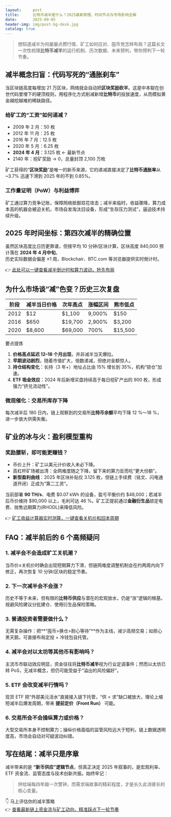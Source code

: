 ```yaml
---
layout:     post
title:      比特币减半是什么？2025最新原理、时间节点与市场影响全解
date:       2025-09-05
header-img: img/post-bg-desk.jpg
catalog: true
---
```


> 想知道减半为何屡屡点燃行情、矿工如何应对、囤币党怎样布局？这篇长文一次性梳理**比特币减半**的运行机制、历次数据、未来预判，带你预判下一轮节奏。

## 减半概念扫盲：代码写死的“通胀刹车”

当区块链高度每增加 21 万区块，网络就会自动把**区块奖励砍半**。这是中本聪在创世代码里埋下的硬顶规则，用程序化方式削减新增**比特币**的投放速度，从而模拟黄金越挖越难的稀缺路径。

### 给矿工的“工资”如何递减？

- 2009 年 2 月：50 枚  
- 2012 年 11 月：25 枚  
- 2016 年 7 月：12.5 枚  
- 2020 年 5 月：6.25 枚  
- **2024 年 4 月**：3.125 枚 ← 最新节点  
- 2140 年：挖矿奖励 → 0，总量封顶 2,100 万枚

矿工获得的“**区块奖励**”是唯一的新币来源，它的递减直接决定了**比特币通胀率**从~3.7% 迅速下滑到 2025 年的不到 0.85%。

### 工作量证明（PoW）与利益博弈
矿工通过算力竞争记账，保障网络抵御双花攻击；减半来临时，收益骤降，算力成本高的机器会被迫关机，市场自发淘汰旧设备，形成“生存压力测试”，逼迫技术持续升级。

## 2025 年时间坐标：第四次减半的精确位置

虽然区块高度比日历更靠谱，但按平均 10 分钟/区块计算，区块高度 840,000 预计落在 **2024 年 4 月中旬**。  
历史实际数据会偏差 ±1 周，Blockchair、BTC.com 等浏览器提供实时倒计时。

👉 [此处可以一键查看减半倒计时和算力波动，抢先布局](https://okxdog.com/)

## 为什么市场谈“减”色变？历史三次复盘

| 阶段 | 减半当日价格 | 次年高点 | 涨幅区间 | 熊市低点 |
|---|---|---|---|---|
| 2012 | $12 | $1,100 | 9,000% | $150 |
| 2016 | $650 | $19,700 | 2,900% | $3,200 |
| 2020 | $8,600 | $69,000 | 700% | $15,500 |

要点提炼  
1. **价格高点延迟 12–18 个月出现**，并非减半当天爆拉。  
2. **早期波动剧烈**，随着市值扩大，倍数递减，但绝对金额惊人。  
3. **持仓结构变化**：长持（3 年+）地址占比由 15% 增长到 35%，机构“锁仓”加速。  
4. **ETF 吸金效应**：2024 年后新增买盘持续高于每日挖矿产出的 900 枚，形成强力“挤兑流动性”。

### 微观催化：交易所库存下降

每次减半后 180 日内，链上观察到的交易所**比特币余额**平均下降 12 %～18 %，进一步放大供需失衡。

## 矿业的冰与火：盈利模型重构

### 奖励腰斩，却可能更赚钱？

- 币价上升：矿工以美元计价收入未必下降。  
- 高杠杆矿场被出清：全网难度随之下降，留下来的算力反而吃“更大份额”。  
- **新型盈利曲线**：2025 年区块补贴仅 3.125 枚，但链上手续费（铭文、闪电通道开闭）正成为“第二工资”。

当前部署 **90 TH/s**、电费 $0.07 kWh 的设备，盈亏平衡价约 $48,000；若减半后币价维持 $90,000 以上，毛利可达 46 %。矿工正提前通过**金融衍生品**锁定电费、抛售远期算力(RHODL)来降低风险。

👉 [矿工收益计算器实时测算，一键查看关机价和回本周期](https://okxdog.com/)

## FAQ：减半前后的 6 个高频疑问

### 1. 减半会不会造成旷工关机潮？
当币价≤关机价时确会出现短期算力下滑，但链网难度调整机制会在约两周内向下修正，再次恢复 10 分钟/区块的稳定节奏。

### 2. 下一次减半会不会涨？
历史不等于未来，但有限的**比特币供应**与潜在的宏观放水，仍是“涨”逻辑的根基。规避风险建议分批建仓、使用衍生品保险策略。

### 3. 普通投资者需要做什么？
无需复杂操作：把**“囤币>换仓>耐心等待”**作为主线，减少高频交易；如担心黑天鹅，可直接布局定投 + 冷钱包自托管。

### 4. 减半会对以太坊等其他币有影响吗？
主流币市联动效应明显，资金往往将**比特币减半**视为行业定调事件；然而以太坊已转 PoS，无减半概念，但仍可能受益于“溢出的风险偏好”。

### 5. ETF 会改变减半行情吗？
现货 ETF 把“外部美元活水”直接接入链下托管，“供 < 求”缺口被放大，理论上缩短减半后爆发周期，带来 **提前定价（Front Run）** 可能。

### 6. 交易所会不会操纵算力或价格？
大型交易所本身不控制算力；操纵价格面临的监管风险远大于短利，链上数据透明度高，市场会自动对可疑波动纠错。

## 写在结尾：减半只是序章

减半带来的是 **“新币供应”逻辑节点**，但真正决定 2025 年叙事的，是宏观利率、ETF 资金流、监管态度与技术创新共振。始终牢记：

> 供给端每四年敲一次警钟，而需求端故事的精彩程度，才是长久此消彼长的核心变量。

👇 马上评估你的减半策略  
👉 [查看最新链上资金流与矿工动向，精准踩点下一轮节奏](https://okxdog.com/)